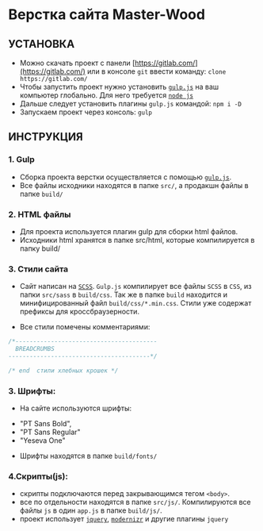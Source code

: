 # Верстка сайта Master-Wood

## УСТАНОВКА

* Можно скачать проект с панели [https://gitlab.com/](https://gitlab.com/) или в консоле `git` ввести команду: `clone https://gitlab.com/`
* Чтобы запустить проект нужно установить [`gulp.js`](http://gulpjs.com/) на ваш компьютер глобально. Для него требуется [`node js`](https://nodejs.org/en/)
* Дальше следует установить плагины `gulp.js` командой: `npm i -D`
* Запускаем проект через консоль: `gulp`

## ИНСТРУКЦИЯ

### 1. Gulp

* Сборка проекта верстки осуществляется с помощью [`gulp.js`](http://gulpjs.com/).
* Все файлы исходники находятся в папке `src/`, а продакшн файлы в папке `build/`

### 2. HTML файлы


* Для проекта используется плагин gulp для сборки html файлов.
* Исходники html хранятся в папке src/html, которые компилируется в папку build/

### 3. Стили сайта

* Сайт написан на [`SCSS`](http://sass-scss.ru/). `Gulp.js` компилирует все файлы `SCSS` в `CSS`, из папки `src/sass` в `build/css`. Так же в папке `build` находится и минифицированный файл `build/css/*.min.css`. Стили уже содержат префиксы для кроссбраузерности.

* Все стили помечены комментариями:

```css
/*----------------------------------------
  BREADCRUMBS
----------------------------------------*/

/* end  стили хлебных крошек */

```

### 3. Шрифты:

* На сайте используются шрифты:
 - "PT Sans Bold",
 - "PT Sans Regular"
 - "Yeseva One"

* Шрифты находятся в папке `build/fonts/`

### 4.Скрипты(js):

* скрипты подключаются перед закрывающимся тегом `<body>`.
* все по отдельности находятся в папке `src/js/`. Компилируются все файлы `js` в один `app.js` в папке `build/js/`.
* проект использует [`jquery`](https://jquery.com/), [`modernizr`](https://modernizr.com/) и другие плагины `jquery`